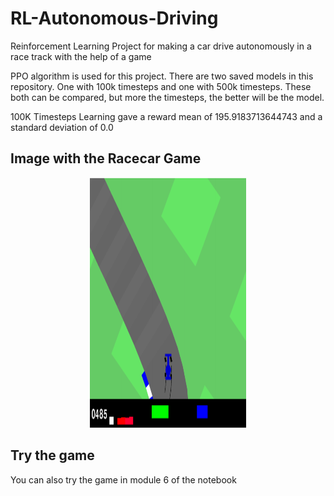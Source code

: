 # RL-Autonomous-Driving
Reinforcement Learning Project for making a car drive autonomously in a race track with the help of a game

PPO algorithm is used for this project. 
There are two saved models in this repository. One with 100k timesteps and one with 500k timesteps. These both can be compared, but more the timesteps, the better will be the model. 

100K Timesteps Learning gave a reward mean of 195.9183713644743 and a standard deviation of 0.0<br>

## Image with the Racecar Game
<div align="center">
    <img src="racecar.png" height=400, width=250>
</div>

## Try the game
You can also try the game in module 6 of the notebook
